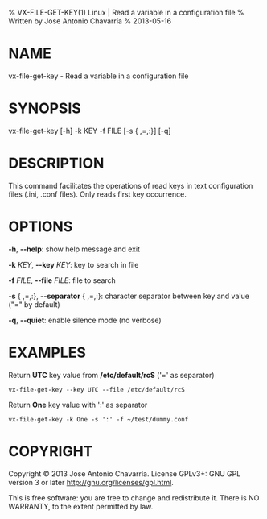 % VX-FILE-GET-KEY(1) Linux | Read a variable in a configuration file
% Written by Jose Antonio Chavarría
% 2013-05-16

NAME
====
vx-file-get-key - Read a variable in a configuration file

SYNOPSIS
========
vx-file-get-key [-h] -k KEY -f FILE [-s { ,=,:}] [-q]

DESCRIPTION
===========
This command facilitates the operations of read keys in text configuration files (.ini, .conf files).  Only reads first key occurrence.

OPTIONS
=======
**-h**, **--help**: show help message and exit

**-k** _KEY_, **--key** _KEY_: key to search in file

**-f** _FILE_, **--file** _FILE_: file to search

**-s** { ,=,:}, **--separator** { ,=,:}: character separator between key and value ("=" by default)

**-q**, **--quiet**: enable silence mode (no verbose)

EXAMPLES
========
Return **UTC** key value from **/etc/default/rcS** ('=' as separator)

    vx-file-get-key --key UTC --file /etc/default/rcS

Return **One** key value with ':' as separator

    vx-file-get-key -k One -s ':' -f ~/test/dummy.conf

COPYRIGHT
=========
Copyright © 2013 Jose Antonio Chavarría. License GPLv3+: GNU GPL version 3 or later <http://gnu.org/licenses/gpl.html>.

This is free software: you are free to change and redistribute it.  There is NO WARRANTY, to the extent permitted by law.
